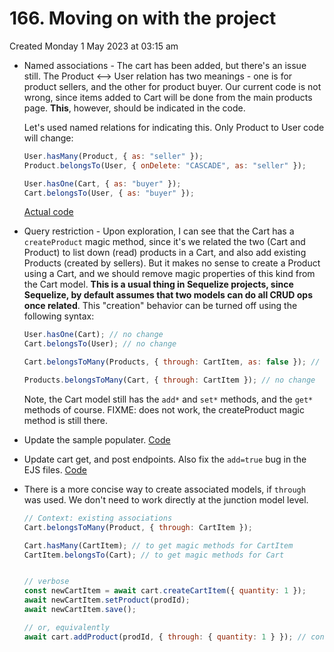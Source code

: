 # 166. Moving on with the project
Created Monday 1 May 2023 at 03:15 am

- Named associations - The cart has been added, but there's an issue still. The Product <--> User relation has two meanings - one is for product sellers, and the other for product buyer. Our current code is not wrong, since items added to Cart will be done from the main products page. **This**, however, should be indicated in the code.

	Let's used named relations for indicating this. Only Product to User code will change:
	```js
	User.hasMany(Product, { as: "seller" });
	Product.belongsTo(User, { onDelete: "CASCADE", as: "seller" });
	
	User.hasOne(Cart, { as: "buyer" });
	Cart.belongsTo(User, { as: "buyer" });
	```
	[Actual code](https://github.com/exemplar-codes/online-shop-express-ejs-mvc/commit/b0616fba264f0d2360f208d35254b64b37931c83)
- Query restriction - Upon exploration, I can see that the Cart has a `createProduct` magic method, since it's we related the two (Cart and Product) to list down (read) products in a Cart, and also add existing Products (created by sellers). But it makes no sense to create a Product using a Cart, and we should remove magic properties of this kind from the Cart model. **This is a usual thing in Sequelize projects, since Sequelize, by default assumes that two models can do all CRUD ops once related**. This "creation" behavior can be turned off using the following syntax:
	```js
	User.hasOne(Cart); // no change
	Cart.belongsTo(User); // no change

	Cart.belongsToMany(Products, { through: CartItem, as: false }); // removes magic methods from Cart (about Product creation)
	
	Products.belongsToMany(Cart, { through: CartItem }); // no change
	```
	Note, the Cart model still has the `add*` and `set*` methods, and the `get*` methods of course.
	FIXME: does not work, the createProduct magic method is still there.
- Update the sample populater. [Code](https://github.com/exemplar-codes/online-shop-express-ejs-mvc/commit/e2452b496f2926fa70a4a13ee580a2363363fd80)
- Update cart get, and post endpoints. Also fix the `add=true` bug in the EJS files. [Code](https://github.com/exemplar-codes/online-shop-express-ejs-mvc/commit/34d6bf733832713de6e8e72c46d909e5ce3cc49f)
- There is a more concise way to create associated models, if `through` was used. We don't need to work directly at the junction model level.
	```js
	// Context: existing associations
	Cart.belongsToMany(Product, { through: CartItem }); 
	
	Cart.hasMany(CartItem); // to get magic methods for CartItem
	CartItem.belongsTo(Cart); // to get magic methods for Cart


	// verbose
	const newCartItem = await cart.createCartItem({ quantity: 1 });
	await newCartItem.setProduct(prodId);
	await newCartItem.save();

	// or, equivalently
	await cart.addProduct(prodId, { through: { quantity: 1 } }); // concise
	```